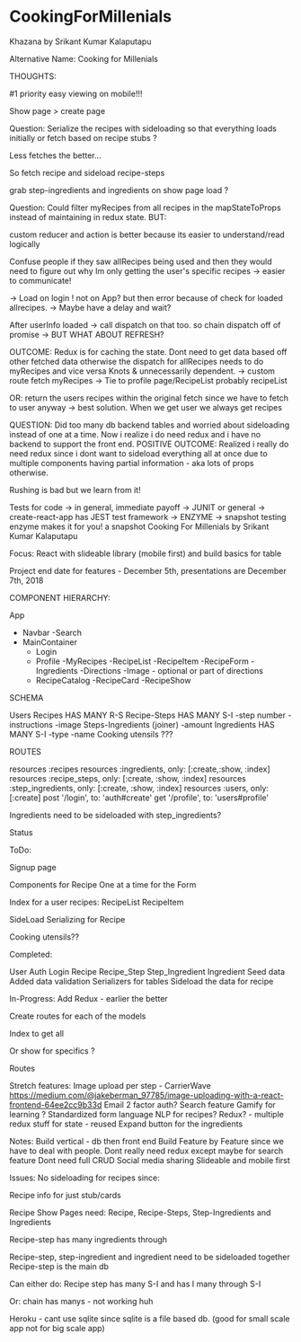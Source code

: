 # CookingForMillenials

Khazana by Srikant Kumar Kalaputapu

Alternative Name: 
Cooking for Millenials

THOUGHTS:

#1 priority easy viewing on mobile!!!

Show page > create page 



Question:
Serialize the recipes with sideloading so that everything loads initially
or fetch based on recipe stubs ?

Less fetches the better...

So fetch recipe and sideload recipe-steps

grab step-ingredients and ingredients on show page load ?



Question:
Could filter myRecipes from all recipes in the mapStateToProps instead of maintaining in redux state. BUT:

custom reducer and action is better because its easier to understand/read logically

Confuse people if they saw allRecipes being used and then they would need to figure out why
Im only getting the user's specific recipes -> easier to communicate!

-> Load on login ! not on App? but then error because of check for loaded allrecipes.
-> Maybe have a delay and wait?

After userInfo loaded -> call dispatch on that too. 
so chain dispatch off of promise -> BUT WHAT ABOUT REFRESH?

OUTCOME:
Redux is for caching the state. Dont need to get data based off other fetched data
otherwise the dispatch for allRecipes needs to do myRecipes and vice versa
Knots & unnecessarily dependent.
-> custom route fetch myRecipes
-> Tie to profile page/RecipeList probably recipeList

OR: return the users recipes within the original fetch since we have to fetch to user anyway
-> best solution. When we get user we always get recipes

QUESTION:
Did too many db backend tables and worried about sideloading instead of one at a time. Now i realize i do need redux and i have no backend to support the front end.
POSITIVE OUTCOME:
Realized i really do need redux since i dont want to sideload everything all at once due to multiple components having partial information - aka lots of props otherwise.

Rushing is bad but we learn from it!


Tests for code
-> in general, immediate payoff
-> JUNIT or general
-> create-react-app has JEST test framework
-> ENZYME -> snapshot testing enzyme makes it for you! a snapshot 
Cooking For Millenials by Srikant Kumar Kalaputapu

Focus: React with slideable library (mobile first) and build basics for table

Project end date for features - December 5th, presentations are December 7th, 2018

COMPONENT HIERARCHY:

App
   - Navbar
       -Search
   - MainContainer
       - Login
       - Profile
           -MyRecipes
               -RecipeList
                   -RecipeItem
               -RecipeForm
                   -Ingredients
                   -Directions
                   -Image - optional or part of directions
       - RecipeCatalog
           -RecipeCard
               -RecipeShow

SCHEMA

Users
Recipes HAS MANY R-S
Recipe-Steps HAS MANY S-I
   -step number
   -instructions
   -image
Steps-Ingredients (joiner)
   -amount
Ingredients HAS MANY S-I
   -type
   -name
Cooking utensils ???




ROUTES

resources :recipes
 resources :ingredients, only: [:create,:show, :index]
 resources :recipe_steps, only: [:create, :show, :index]
 resources :step_ingredients, only: [:create, :show, :index]
 resources :users, only: [:create]
 post '/login', to: 'auth#create'
 get '/profile', to: 'users#profile'

Ingredients need to be sideloaded with step_ingredients?

Status 

ToDo:

Signup page

Components for Recipe
One at a time for the Form

Index for a user recipes:
RecipeList
RecipeItem

SideLoad Serializing for Recipe

Cooking utensils??

Completed:

User
Auth
Login
Recipe
Recipe_Step
Step_Ingredient
Ingredient
Seed data
Added data validation
Serializers for tables
Sideload the data for recipe

In-Progress:
Add Redux - earlier the better

Create routes for each of the models

Index to get all

Or show for specifics ?

Routes


Stretch features:
Image upload per step - CarrierWave https://medium.com/@jakeberman_97785/image-uploading-with-a-react-frontend-64ee2cc9b33d
Email 2 factor auth?
Search feature
Gamify for learning ?
Standardized form language NLP for recipes?
Redux? - multiple redux stuff for state - reused
Expand button for the ingredients

Notes:
Build vertical - db then front end
Build Feature by Feature since we have to deal with people.
Dont really need redux except maybe for search feature
Dont need full CRUD
Social media sharing
Slideable and mobile first


Issues:
No sideloading for recipes since:

Recipe info for just stub/cards

Recipe Show Pages need:
Recipe, Recipe-Steps, Step-Ingredients and Ingredients

Recipe-step has many ingredients through

Recipe-step, step-ingredient and ingredient need to be sideloaded together
Recipe-step is the main db

Can either do: 
Recipe step has many S-I and has I  many through S-I

Or: chain has manys - not working huh

Heroku - cant use sqlite since sqlite is a file based db. (good for small scale app not for big scale app)

